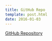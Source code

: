 ```yaml
---
title: GitHub Repo
template: post.html
date: 2016-01-03
---
```


[GitHub Repository](https://github.com/rewfergu/udacity-neighborhood-map)

